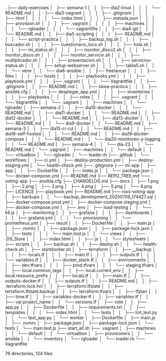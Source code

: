 .
├── daily-exercises
│   ├── semana-1
│   │   ├── dia2-linux
│   │   │   └── README.md
│   │   ├── dia3-vagrant
│   │   │   ├── .gitignore
│   │   │   ├── html
│   │   │   │   └── index.html
│   │   │   ├── metada.json
│   │   │   ├── provision.sh
│   │   │   ├── .vagrant
│   │   │   │   ├── machines
│   │   │   │   └── rgloader
│   │   │   └── vagrantfile
│   │   ├── dia4-git
│   │   │   └── README.md
│   │   ├── dia5-scripting
│   │   │   ├── README.md
│   │   │   └── script-practica
│   │   │       ├── backup_log.sh
│   │   │       ├── buscador.sh
│   │   │       ├── cuestionario_loco.sh
│   │   │       ├── hola.sh
│   │   │       ├── mi_status.sh
│   │   │       ├── monitor_disco2.sh
│   │   │       ├── monitor_disco.sh
│   │   │       ├── monitor_servicio.sh
│   │   │       ├── multiplicador.sh
│   │   │       ├── presentacion.sh
│   │   │       ├── servicios-status.sh
│   │   │       ├── setup-webserver.sh
│   │   │       ├── tabla5.sh
│   │   │       └── venv
│   │   └── dia6-ansible
│   │       ├── freelancer
│   │       │   ├── files
│   │       │   ├── hosts
│   │       │   ├── playbooks.yml
│   │       │   ├── playbook.yml
│   │       │   ├── .vagrant
│   │       │   └── Vagrantfile
│   │       ├── .gitignore
│   │       ├── README.md
│   │       ├── tarea-practica
│   │       │   ├── ansible.cfg
│   │       │   ├── desplegar_app.yml
│   │       │   ├── inventories
│   │       │   ├── playbooks
│   │       │   ├── roles
│   │       │   ├── .vagrant
│   │       │   └── Vagrantfile
│   │       └── .vagrant
│   │           ├── machines
│   │           └── rgloader
│   ├── semana-2
│   │   ├── dia10-docker
│   │   │   └── README.md
│   │   ├── dia11-docker
│   │   │   └── README.md
│   │   ├── dia12-docker
│   │   │   └── README.md
│   │   ├── dia13-docker
│   │   │   └── README.md
│   │   └── dia9-docker
│   │       └── README.md
│   ├── semana-3
│   │   ├── dia15-ci-cd
│   │   │   └── README.md
│   │   ├── dia18-self-hosted
│   │   │   └── README.md
│   │   ├── dia19-docker-compose
│   │   │   └── README.md
│   │   └── dia20-monitoreo-y-logging
│   │       └── README.md
│   ├── semana-4
│   │   └── dia-23
│   │       └── README.md
│   └── .vagrant
│       ├── machines
│       │   └── default
│       │       └── virtualbox
│       └── rgloader
│           └── loader.rb
├── .github
│   └── workflows
│       ├── ci.yml
│       ├── deploy-production.yml
│       ├── deploy-staging.yml
│       └── health-check.yml
├── .gitignore
├── mi-app
│   ├── app
│   │   ├── Dockerfile
│   │   ├── index.js
│   │   └── package.json
│   └── docker-compose.yml
├── README.md
├── REPO_TREE.md
└── voting-app
    ├── ansible.cfg
    ├── CHANGELOG.md
    ├── docs
    │   ├── 1.png
    │   ├── 2.png
    │   ├── 3.png
    │   ├── 4.png
    │   ├── 5.png
    │   └── 6.png
    ├── LICENCE
    ├── playbook.yml
    ├── README.md
    ├── roxs-voting-app
    │   ├── backups
    │   │   └── backup_development_20250709_174427.sql
    │   ├── docker-compose.prod.yml
    │   ├── docker-compose.staging.yml
    │   ├── docker-compose.yml
    │   ├── .env
    │   ├── load-testing
    │   │   └── k6.js
    │   ├── monitoring
    │   │   ├── grafana
    │   │   │   ├── dashboards
    │   │   │   ├── grafana.yml
    │   │   │   └── provisioning
    │   │   └── prometheus.yml
    │   ├── result
    │   │   ├── Dockerfile
    │   │   ├── main.js
    │   │   ├── .nvmrc
    │   │   ├── package.json
    │   │   ├── package-lock.json
    │   │   ├── tests
    │   │   │   └── main.test.js
    │   │   └── views
    │   │       ├── .DS_Store
    │   │       ├── index.html
    │   │       ├── js
    │   │       └── stylesheets
    │   ├── scripts
    │   │   ├── backup.sh
    │   │   ├── deploy.sh
    │   │   └── health-check.sh
    │   ├── startdocker.sh
    │   ├── terraform
    │   │   ├── __backup
    │   │   │   ├── locals.tf
    │   │   │   ├── main.tf
    │   │   │   ├── outputs.tf
    │   │   │   └── variables.tf
    │   │   ├── docker_stack.tf
    │   │   ├── environments
    │   │   │   ├── dev.tfvars
    │   │   │   ├── prod.tfvars
    │   │   │   └── staging.tfvars
    │   │   ├── local.common_tags
    │   │   ├── local.current_env
    │   │   ├── local.resource_prefix
    │   │   ├── locals.tf
    │   │   ├── main.tf
    │   │   ├── outputs-docker.tf
    │   │   ├── outputs.tf
    │   │   ├── README.md
    │   │   ├── .terraform.lock.hcl
    │   │   ├── terraform.tfstate
    │   │   ├── terraform.tfstate.backup
    │   │   ├── terraform.tfvars
    │   │   ├── tfplan
    │   │   ├── time.tf
    │   │   ├── variables-docker.tf
    │   │   ├── variables.tf
    │   │   ├── var.project_name
    │   │   └── versions.tf
    │   ├── vote
    │   │   ├── app.py
    │   │   ├── Dockerfile
    │   │   ├── requirements.txt
    │   │   ├── templates
    │   │   │   └── index.html
    │   │   └── tests
    │   │       ├── lint_test.py
    │   │       └── test_app.py
    │   └── worker
    │       ├── Dockerfile
    │       ├── main.js
    │       ├── .nvmrc
    │       ├── package.json
    │       ├── package-lock.json
    │       └── tests
    │           └── main.test.js
    ├── start_all.sh
    ├── .vagrant
    │   ├── machines
    │   │   └── default
    │   │       └── virtualbox
    │   ├── provisioners
    │   │   └── ansible
    │   │       └── inventory
    │   └── rgloader
    │       └── loader.rb
    └── Vagrantfile

78 directories, 124 files
